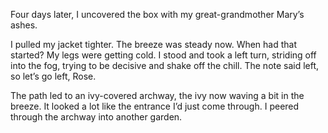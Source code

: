 Four days later, I uncovered the box with my great-grandmother Mary’s ashes.

I pulled my jacket tighter. The breeze was steady now. When had that started? My legs were getting cold. I stood and took a left turn, striding off into the fog, trying to be decisive and shake off the chill. The note said left, so let’s go left, Rose.

The path led to an ivy-covered archway, the ivy now waving a bit in the breeze. It looked a lot like the entrance I’d just come through. I peered through the archway into another garden. 